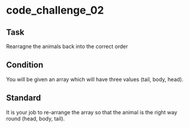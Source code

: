 # code_challenge_02

## Task
Rearragne the animals back into the correct order

## Condition
You will be given an array which will have three values (tail, body, head).

## Standard
It is your job to re-arrange the array so that the animal is the right way round (head, body, tail).